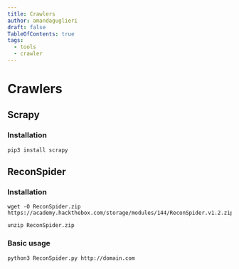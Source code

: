 ```yaml
---
title: Crawlers
author: amandaguglieri
draft: false
TableOfContents: true
tags:
  - tools
  - crawler
---
```

# Crawlers

## Scrapy

### Installation

```shell-session
pip3 install scrapy
```


## ReconSpider


### Installation

```
wget -O ReconSpider.zip https://academy.hackthebox.com/storage/modules/144/ReconSpider.v1.2.zip

unzip ReconSpider.zip 
```

### Basic usage

```shell-session
python3 ReconSpider.py http://domain.com
```
